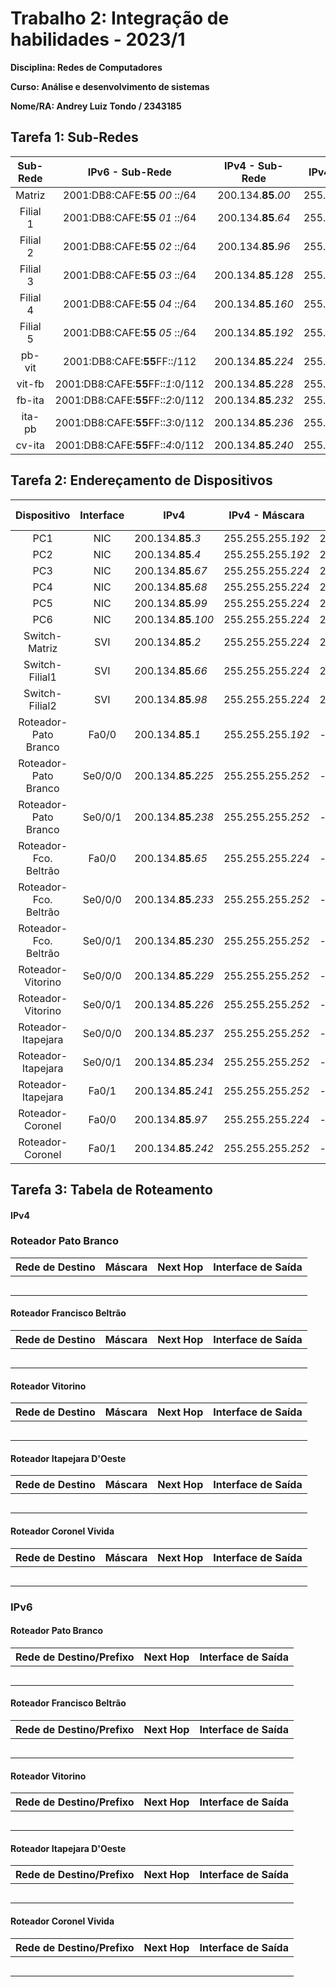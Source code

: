 # Trabalho 2: Integração de habilidades - 2023/1
**Disciplina: Redes de Computadores**

**Curso: Análise e desenvolvimento de sistemas**

**Nome/RA: Andrey Luiz Tondo / 2343185**


## Tarefa 1:  Sub-Redes
| Sub- Rede |             IPv6 - Sub-Rede            |  IPv4 - Sub-Rede  |  IPv4 - Máscara   | 
|:---------:|:--------------------------------------:|:-----------------:|:-----------------:|
| Matriz    | 2001:DB8:CAFE:**55** *00* ::/64 | 200.134.**85**.*00*   | 255.255.255.*192* | 
| Filial 1  | 2001:DB8:CAFE:**55** *01* ::/64 | 200.134.**85**.*64*  | 255.255.255.*224* | 
| Filial 2  | 2001:DB8:CAFE:**55** *02* ::/64 | 200.134.**85**.*96*  | 255.255.255.*224* | 
| Filial 3  | 2001:DB8:CAFE:**55** *03* ::/64 | 200.134.**85**.*128* | 255.255.255.*224* | 
| Filial 4  | 2001:DB8:CAFE:**55** *04* ::/64 | 200.134.**85**.*160* | 255.255.255.*224* |
| Filial 5  | 2001:DB8:CAFE:**55** *05* ::/64 | 200.134.**85**.*192* | 255.255.255.*224* |
| pb-vit    | 2001:DB8:CAFE:**55**FF::/112 | 200.134.**85**.*224* | 255.255.255.*252* |
| vit-fb    | 2001:DB8:CAFE:**55**FF::*1*:0/112 | 200.134.**85**.*228* | 255.255.255.*252* |
| fb-ita    | 2001:DB8:CAFE:**55**FF::*2*:0/112 | 200.134.**85**.*232* | 255.255.255.*252* | 
| ita-pb    | 2001:DB8:CAFE:**55**FF::*3*:0/112 | 200.134.**85**.*236* | 255.255.255.*252* | 
| cv-ita    | 2001:DB8:CAFE:**55**FF::*4*:0/112  | 200.134.**85**.*240* | 255.255.255.*252* | 

## Tarefa 2: Endereçamento de Dispositivos
| Dispositivo           |Interface|      IPv4     |  IPv4 - Máscara |IPv4 - Gateway|      IPv6/Prefixo (GUA)     | IPv6 (LLA) |IPv6-Gateway|
|:-----------------------:|:---------:|---------------|-----------------|--------------|-----------------------------|------------|---------|
| PC1                   | NIC     | 200.134.**85**.*3*   | 255.255.255.*192* | 200.134.**85**.*1*  | 2001:DB8:CAFE:**55***00*::*3*/64    |   EUI-64   | FE80::1 |
| PC2                   | NIC     | 200.134.**85**.*4*   | 255.255.255.*192* | 200.134.**85**.*1*  | 2001:DB8:CAFE:**55***00*::*4*/64    |   EUI-64   | FE80::1 |
| PC3                   | NIC     | 200.134.**85**.*67*  | 255.255.255.*224* | 200.134.**85**.*65* | 2001:DB8:CAFE:**55***01*::*3*/64    |   EUI-64   | FE80::1 |
| PC4                   | NIC     | 200.134.**85**.*68*  | 255.255.255.*224* | 200.134.**85**.*65* | 2001:DB8:CAFE:**55***01*::*4*/64    |   EUI-64   | FE80::1 |
| PC5                   | NIC     | 200.134.**85**.*99*  | 255.255.255.*224* | 200.134.**85**.*97* | 2001:DB8:CAFE:**55***02*::*3*/64    |   EUI-64   | FE80::1 |
| PC6                   | NIC     | 200.134.**85**.*100* | 255.255.255.*224* | 200.134.**85**.*97* | 2001:DB8:CAFE:**55***02*::*4*/64    |   EUI-64   | FE80::1 |
| Switch-Matriz         | SVI     | 200.134.**85**.*2*   | 255.255.255.*224* | 200.134.**85**.*65*  |             -               |     -      |    -    |
| Switch-Filial1        | SVI     | 200.134.**85**.*66*  | 255.255.255.*224* | 200.134.**85**.*69* |             -               |     -      |    -    |
| Switch-Filial2        | SVI     | 200.134.**85**.*98*  | 255.255.255.*224* | 200.134.**85**.*97* |             -               |     -      |    -    |
| Roteador-Pato Branco  | Fa0/0   | 200.134.**85**.*1*   | 255.255.255.*192* |      -       | 2001:DB8:CAFE:**55***00*::*1*/64    |   FE80::1  |    -    |
| Roteador-Pato Branco  | Se0/0/0 | 200.134.**85**.*225* | 255.255.255.*252* |      -       | 2001:DB8:CAFE:**55**FF::*0*:*1*/112 |   EUI-64   |    -    |
| Roteador-Pato Branco  | Se0/0/1 | 200.134.**85**.*238* | 255.255.255.*252* |      -       | 2001:DB8:CAFE:**55**FF::*3*:*2*/112 |   EUI-64   |    -    |
| Roteador-Fco. Beltrão | Fa0/0   | 200.134.**85**.*65*  | 255.255.255.*224* |      -       | 2001:DB8:CAFE:**55***01*::*1*/64    |   FE80::1  |    -    |
| Roteador-Fco. Beltrão | Se0/0/0 | 200.134.**85**.*233* | 255.255.255.*252* |      -       | 2001:DB8:CAFE:**55**FF::*2*:*1*/112 |   EUI-64   |    -    |
| Roteador-Fco. Beltrão | Se0/0/1 | 200.134.**85**.*230* | 255.255.255.*252* |      -       | 2001:DB8:CAFE:**55**FF::*1*:*2*/112 |   EUI-64   |    -    | 
| Roteador-Vitorino     | Se0/0/0 | 200.134.**85**.*229* | 255.255.255.*252* |      -       | 2001:DB8:CAFE:**55**FF::*1*:*1*/112 |   EUI-64   |    -    | 
| Roteador-Vitorino     | Se0/0/1 | 200.134.**85**.*226* | 255.255.255.*252* |      -       | 2001:DB8:CAFE:**55**FF::*0*:*2*/112 |   EUI-64   |    -    | 
| Roteador-Itapejara    | Se0/0/0 | 200.134.**85**.*237* | 255.255.255.*252* |      -       | 2001:DB8:CAFE:**55**FF::*3*:*1*/112 |   EUI-64   |    -    | 
| Roteador-Itapejara    | Se0/0/1 | 200.134.**85**.*234* | 255.255.255.*252* |      -       | 2001:DB8:CAFE:**55**FF::*2*:*2*/112 |   EUI-64   |    -    | 
| Roteador-Itapejara    | Fa0/1   | 200.134.**85**.*241* | 255.255.255.*252* |      -       | 2001:DB8:CAFE:**55**FF::*4*:*1*/112 |   EUI-64   |    -    | 
| Roteador-Coronel      | Fa0/0   | 200.134.**85**.*97*  | 255.255.255.*224* |      -       | 2001:DB8:CAFE:**55***02*::*1*/64    |   FE80::1  |    -    |
| Roteador-Coronel      | Fa0/1   | 200.134.**85**.*242* | 255.255.255.*252* |      -       | 2001:DB8:CAFE:**55**FF::*4*:*2*/112 |   EUI-64   |    -    | 



## Tarefa 3: Tabela de Roteamento
#### IPv4

### Roteador Pato Branco
|  Rede de Destino  |     Máscara     |     Next Hop      | Interface de Saída |
|-------------------|-----------------|-------------------|--------------------|
|                   |                 |                   |                    | 
|                   |                 |                   |                    | 
|                   |                 |                   |                    | 
|                   |                 |                   |                    | 
|                   |                 |                   |                    | 


#### Roteador Francisco Beltrão
|  Rede de Destino  |     Máscara     |     Next Hop      | Interface de Saída |
|-------------------|-----------------|-------------------|--------------------|
|                   |                 |                   |                    | 
|                   |                 |                   |                    | 
|                   |                 |                   |                    | 
|                   |                 |                   |                    | 
|                   |                 |                   |                    | 

#### Roteador Vitorino
|  Rede de Destino  |     Máscara     |     Next Hop      | Interface de Saída |
|-------------------|-----------------|-------------------|--------------------|
|                   |                 |                   |                    | 
|                   |                 |                   |                    | 
|                   |                 |                   |                    | 
|                   |                 |                   |                    | 
|                   |                 |                   |                    | 

#### Roteador Itapejara D'Oeste
|  Rede de Destino  |     Máscara     |     Next Hop      | Interface de Saída |
|-------------------|-----------------|-------------------|--------------------|
|                   |                 |                   |                    | 
|                   |                 |                   |                    | 
|                   |                 |                   |                    | 
|                   |                 |                   |                    | 
|                   |                 |                   |                    | 

#### Roteador Coronel Vivida
|  Rede de Destino  |     Máscara     |     Next Hop      | Interface de Saída |
|-------------------|-----------------|-------------------|--------------------|
|                   |                 |                   |                    | 
|                   |                 |                   |                    | 
|                   |                 |                   |                    | 
|                   |                 |                   |                    | 
|                   |                 |                   |                    | 


### IPv6
#### Roteador Pato Branco
| Rede de Destino/Prefixo      | Next Hop                     | Interface de Saída |
|------------------------------|------------------------------|--------------------|
|                              |                              |                    |
|                              |                              |                    |
|                              |                              |                    |
|                              |                              |                    |
|                              |                              |                    |
      
      
#### Roteador Francisco Beltrão
| Rede de Destino/Prefixo      | Next Hop                     | Interface de Saída |
|------------------------------|------------------------------|--------------------|
|                              |                              |                    |
|                              |                              |                    |
|                              |                              |                    |
|                              |                              |                    |
|                              |                              |                    |
      
#### Roteador Vitorino
| Rede de Destino/Prefixo      | Next Hop                     | Interface de Saída |
|------------------------------|------------------------------|--------------------|
|                              |                              |                    |
|                              |                              |                    |
|                              |                              |                    |
|                              |                              |                    |
|                              |                              |                    |
      
#### Roteador Itapejara D'Oeste
| Rede de Destino/Prefixo      | Next Hop                     | Interface de Saída |
|------------------------------|------------------------------|--------------------|
|                              |                              |                    |
|                              |                              |                    |
|                              |                              |                    |
|                              |                              |                    |
|                              |                              |                    |
      
#### Roteador Coronel Vivida
| Rede de Destino/Prefixo      | Next Hop                     | Interface de Saída |
|------------------------------|------------------------------|--------------------|
|                              |                              |                    |
|                              |                              |                    |
|                              |                              |                    |
|                              |                              |                    |
|                              |                              |                    |

